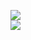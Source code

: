[![](https://img.shields.io/badge/Made%20With-Github%20Spray-lightgrey.svg?style=for-the-badge&logo=github)](https://github.com/Annihil/github-spray#3051)  
[![](https://i.imgur.com/2DrTn0Z.gif)](https://github.com/Annihil/github-spray)